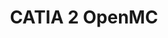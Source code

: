 ---
layout: project
title: "CATIA 2 OpenMC"
description: "First project"
start_date: 2022-06-01
end_date: 2022-09-31
---